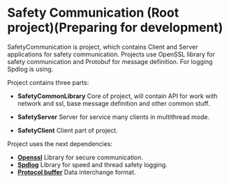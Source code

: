 # Safety Communication (Root project)(Preparing for development)

SafetyCommunication is project, which contains Client and Server applications for safety communication. Projects use OpenSSL library for safety communication and Protobuf for message definition. For logging Spdlog is using.

Project contains three parts:
* **SafetyCommonLibrary** Core of project, will contain API for work with network and ssl, base message definition and other common stuff.

* **SafetyServer** Server for service many clients in multithread mode.

* **SafetyClient** Client part of project.

Project uses the next dependencies:
* **[Openssl](https://github.com/openssl/openssl)** Library for secure communication.
* **[Spdlog](https://github.com/gabime/spdlog)** Library for speed and thread safety logging.
* **[Protocol buffer](https://github.com/protocolbuffers/protobuf)** Data interchange format.
